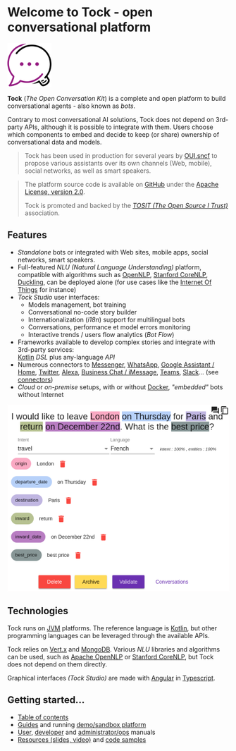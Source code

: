 # Welcome to Tock - open conversational platform

<img alt="Tock logo" src="assets/images/logo.svg" style="width: 100px;">

**Tock** (*The Open Conversation Kit*) is a complete and open platform to build conversational agents - also known as _bots_. 

Contrary to most conversational AI solutions, Tock does not depend on 3rd-party APIs, although it is possible to integrate with them.
Users choose which components to embed and decide to keep (or share) ownership of conversational data and models.

> Tock has been used in production for several years by [OUI.sncf](https://www.oui.sncf/services/assistant) to
> propose various assistants over its own channels (Web, mobile), social networks, as well as smart speakers.

> The platform source code is available on [GitHub](https://github.com/theopenconversationkit/tock) 
> under the [Apache License, version 2.0](https://github.com/theopenconversationkit/tock/blob/master/LICENSE).
>
> Tock is promoted and backed by the [_TOSIT (The Open Source I Trust)_](http://tosit.fr/) association.

## Features

* _Standalone_ bots or integrated with Web sites, mobile apps, social networks, smart speakers.
* Full-featured _NLU_ _(Natural Language Understanding)_ platform, compatible with algorithms such as 
[OpenNLP](https://opennlp.apache.org/), [Stanford CoreNLP](https://stanfordnlp.github.io/CoreNLP/), [Duckling](https://github.com/facebook/duckling),
can be deployed alone (for use cases like the [Internet Of Things](https://fr.wikipedia.org/wiki/Internet_des_objets) for instance)
* _Tock Studio_ user interfaces:
    * Models management, bot training
    * Conversational no-code story builder
    * Internationalization (_i18n_) support for multilingual bots
    * Conversations, performance et model errors monitoring
    * Interactive trends / users flow analytics (_Bot Flow_)
* Frameworks available to develop complex stories and integrate with 3rd-party services: <br/> [Kotlin](https://kotlinlang.org/) _DSL_ plus any-language _API_
* Numerous connectors to [Messenger](https://www.messenger.com/), [WhatsApp](https://www.whatsapp.com/), 
[Google Assistant / Home](https://assistant.google.com/), [Twitter](https://twitter.com/), [Alexa](https://alexa.amazon.com/), 
[Business Chat / iMessage](https://www.apple.com/fr/ios/business-chat/), [Teams](https://products.office.com/fr-fr/microsoft-teams/), 
[Slack](https://slack.com/)... (see [connectors](utilisateur/channels.md))
* _Cloud_ or _on-premise_ setups, with or without [Docker](https://www.docker.com/), 
_"embedded"_ bots without Internet 

![NLU interface example - qualifying a sentence](img/tock-nlp-admin.png "NLU interface example - qualifying a sentence")

## Technologies

Tock runs on [JVM](https://fr.wikipedia.org/wiki/Machine_virtuelle_Java) platforms. The reference language is [Kotlin](https://kotlinlang.org/),
 but other programming languages can be leveraged through the available APIs.
 
Tock relies on [Vert.x](http://vertx.io/) and [MongoDB](https://www.mongodb.com ). 
Various _NLU_ libraries and algorithms can be used, such as [Apache OpenNLP](https://opennlp.apache.org/) or [Stanford CoreNLP](https://stanfordnlp.github.io/CoreNLP/),
but Tock does not depend on them directly.

Graphical interfaces _(Tock Studio)_ are made with [Angular](https://angular.io/) in [Typescript](https://www.typescriptlang.org/).

## Getting started...

* [Table of contents](toc.md)
* [Guides](guide/studio.md) and running [demo/sandbox platform](https://demo.tock.ai/)
* [User](utilisateur/concepts.md), [developer](dev/modes.md) and [administrator/ops](admin/architecture.md) manuals
* [Resources (slides, video)](about/resources.md) and [code samples](dev/exemples-code.md)

